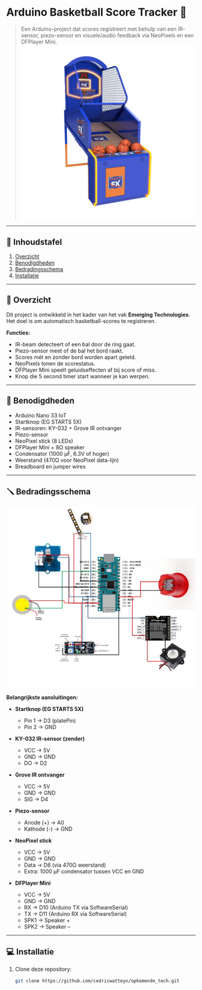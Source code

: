 # Arduino Basketball Score Tracker 🏀

> Een Arduino-project dat scores registreert met behulp van een IR-sensor, piezo-sensor en visuele/audio feedback via NeoPixels en een DFPlayer Mini.
![arcadegame](./imgs/basketball_arcade.jpg)
---

## 📖 Inhoudstafel
1. [Overzicht](#-overzicht)
2. [Benodigdheden](#-benodigdheden)
3. [Bedradingsschema](#-bedradingsschema)
4. [Installatie](#-installatie)


---

## 📌 Overzicht
Dit project is ontwikkeld in het kader van het vak **Emerging Technologies**.  
Het doel is om automatisch basketball-scores te registreren.  

**Functies:**
- IR-beam detecteert of een bal door de ring gaat.
- Piezo-sensor meet of de bal het bord raakt.
- Scores mét en zonder bord worden apart geteld.
- NeoPixels tonen de scorestatus.
- DFPlayer Mini speelt geluidseffecten af bij score of miss.
- Knop die 5 second timer start wanneer je kan werpen.

---

## 🔧 Benodigdheden
- Arduino Nano 33 IoT  
- Startknop (EG STARTS 5X)  
- IR-sensoren: KY-032 + Grove IR ontvanger  
- Piezo-sensor    
- NeoPixel stick (8 LEDs)  
- DFPlayer Mini + 8Ω speaker  
- Condensator (1000 µF, 6.3V of hoger)  
- Weerstand (470Ω voor NeoPixel data-lijn)  
- Breadboard en jumper wires  

---

## 🪛 Bedradingsschema
![schema](./imgs/bedradingsschema.jpg)

**Belangrijkste aansluitingen:**

- **Startknop (EG STARTS 5X)**  
  - Pin 1 → D3 (platePin)  
  - Pin 2 → GND  

- **KY-032 IR-sensor (zender)**  
  - VCC → 5V  
  - GND → GND  
  - DO → D2  

- **Grove IR ontvanger**  
  - VCC → 5V  
  - GND → GND  
  - SIG → D4  

- **Piezo-sensor**  
  - Anode (+) → A0  
  - Kathode (-) → GND  

- **NeoPixel stick**  
  - VCC → 5V  
  - GND → GND  
  - Data → D6 (via 470Ω weerstand)  
  - Extra: 1000 µF condensator tussen VCC en GND  

- **DFPlayer Mini**  
  - VCC → 5V  
  - GND → GND  
  - RX → D10 (Arduino TX via SoftwareSerial)  
  - TX → D11 (Arduino RX via SoftwareSerial)  
  - SPK1 → Speaker +  
  - SPK2 → Speaker –  

---

## 💻 Installatie
1. Clone deze repository:
   ```bash
   git clone https://github.com/cedricwatteyn/opkomende_tech.git
